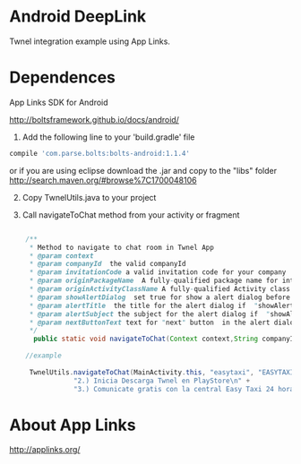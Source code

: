 Android DeepLink
==================

Twnel integration example using App Links.


Dependences 
==================
App Links SDK  for Android

http://boltsframework.github.io/docs/android/ 

1) Add the following line to your 'build.gradle' file

```groovy
compile 'com.parse.bolts:bolts-android:1.1.4'
```
or if you are using eclipse download the .jar and copy to the "libs" folder
http://search.maven.org/#browse%7C1700048106

2) Copy TwnelUtils.java to your project  

3) Call navigateToChat method from your activity or fragment 

```java

    /**
     * Method to navigate to chat room in Twnel App
     * @param context
     * @param companyId  the valid companyId
     * @param invitationCode a valid invitation code for your company
     * @param originPackageName  A fully-qualified package name for intent generation (for back your app)
     * @param originActivityClassName A fully-qualified Activity class name for intent generation (for back your app)
     * @param showAlertDialog  set true for show a alert dialog before navigate to play Store to download Twnel App if it is not installed
     * @param alertTitle  the title for the alert dialog if  "showAlertDialog" is true
     * @param alertSubject the subject for the alert dialog if  "showAlertDialog" is true
     * @param nextButtonText text for "next" button  in the alert dialog if  "showAlertDialog" is true
     */
      public static void navigateToChat(Context context,String companyId,String invitationCode, String originPackageName, String originActivityClassName,  boolean showAlertDialog, String alertTitle,String alertSubject,String nextButtonText) {
 	
 	//example 
 	
 	 TwnelUtils.navigateToChat(MainActivity.this, "easytaxi", "EASYTAXI", "com.twnel.easylink", "com.twnel.easylink.MainActivity",true,"Chatea gratis descargando Twnel","1.) Da click en \"Siguiente\".\n" +
                "2.) Inicia Descarga Twnel en PlayStore\n" +
                "3.) Comunicate gratis con la central Easy Taxi 24 horas al dias 7 dias a la semana.","Siguiente");


```

About App Links 
==================
http://applinks.org/
